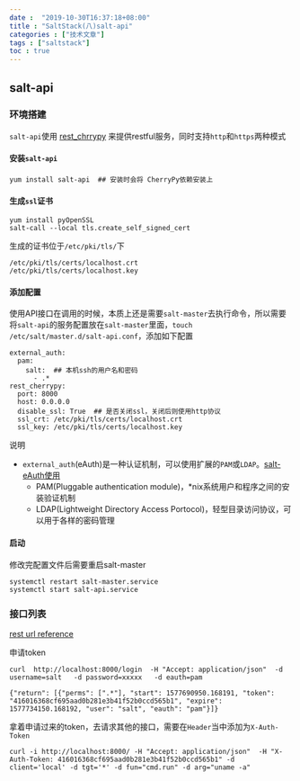 ```yaml
---
date :  "2019-10-30T16:37:18+08:00" 
title : "SaltStack(八)salt-api" 
categories : ["技术文章"] 
tags : ["saltstack"] 
toc : true
---
```


## salt-api

### 环境搭建

`salt-api`使用 [rest_chrrypy](https://docs.saltstack.com/en/latest/ref/netapi/all/salt.netapi.rest_cherrypy.html#a-rest-api-for-salt) 来提供restful服务，同时支持`http`和`https`两种模式

#### 安装`salt-api`

```shell
yum install salt-api  ## 安装时会将 CherryPy依赖安装上
```

#### 生成`ssl`证书

```
yum install pyOpenSSL 
salt-call --local tls.create_self_signed_cert
```

生成的证书位于`/etc/pki/tls/`下

```shell
/etc/pki/tls/certs/localhost.crt
/etc/pki/tls/certs/localhost.key
```

#### 添加配置

使用API接口在调用的时候，本质上还是需要`salt-master`去执行命令，所以需要将`salt-api`的服务配置放在`salt-master`里面，`touch /etc/salt/master.d/salt-api.conf`，添加如下配置

```shell
external_auth:
  pam:
    salt:  ## 本机ssh的用户名和密码
      - .*
rest_cherrypy:
  port: 8000
  host: 0.0.0.0
  disable_ssl: True  ## 是否关闭ssl，关闭后则使用http协议
  ssl_crt: /etc/pki/tls/certs/localhost.crt
  ssl_key: /etc/pki/tls/certs/localhost.key
```

说明

- `external_auth`(eAuth)是一种认证机制，可以使用扩展的`PAM`或`LDAP`。[salt-eAuth使用](https://docs.saltstack.com/en/latest/topics/eauth/index.html)
  - PAM(Pluggable authentication module)，*nix系统用户和程序之间的安装验证机制
  - LDAP(Lightweight Directory Access Portocol)，轻型目录访问协议，可以用于各样的密码管理

#### 启动

修改完配置文件后需要重启salt-master

```
systemctl restart salt-master.service
systemctl start salt-api.service
```

### 接口列表

[rest url reference](https://docs.saltstack.com/en/latest/ref/netapi/all/salt.netapi.rest_cherrypy.html#id16)

申请token

```shell
curl  http://localhost:8000/login  -H "Accept: application/json"  -d username=salt   -d password=xxxxx   -d eauth=pam 

{"return": [{"perms": [".*"], "start": 1577690950.168191, "token": "416016368cf695aad0b281e3b41f52b0ccd565b1", "expire": 1577734150.168192, "user": "salt", "eauth": "pam"}]}
```

拿着申请过来的token，去请求其他的接口，需要在`Header`当中添加为`X-Auth-Token`

```
curl -i http://localhost:8000/ -H "Accept: application/json"  -H "X-Auth-Token: 416016368cf695aad0b281e3b41f52b0ccd565b1" -d client='local' -d tgt='*' -d fun="cmd.run" -d arg="uname -a"
```

